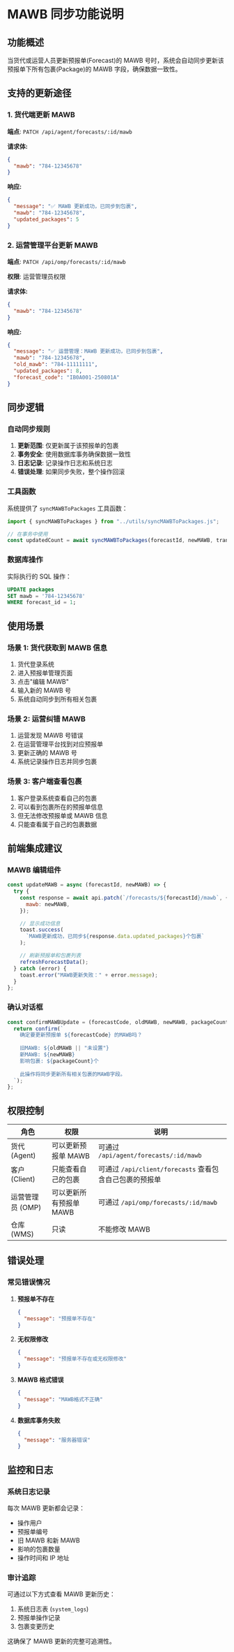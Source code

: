# MAWB 同步功能说明

## 功能概述

当货代或运营人员更新预报单(Forecast)的 MAWB 号时，系统会自动同步更新该预报单下所有包裹(Package)的 MAWB 字段，确保数据一致性。

## 支持的更新途径

### 1. 货代端更新 MAWB

**端点**: `PATCH /api/agent/forecasts/:id/mawb`

**请求体:**

```json
{
  "mawb": "784-12345678"
}
```

**响应:**

```json
{
  "message": "✅ MAWB 更新成功，已同步到包裹",
  "mawb": "784-12345678",
  "updated_packages": 5
}
```

### 2. 运营管理平台更新 MAWB

**端点**: `PATCH /api/omp/forecasts/:id/mawb`

**权限**: 运营管理员权限

**请求体:**

```json
{
  "mawb": "784-12345678"
}
```

**响应:**

```json
{
  "message": "✅ 运营管理：MAWB 更新成功，已同步到包裹",
  "mawb": "784-12345678",
  "old_mawb": "784-11111111",
  "updated_packages": 8,
  "forecast_code": "IB0A001-250801A"
}
```

## 同步逻辑

### 自动同步规则

1. **更新范围**: 仅更新属于该预报单的包裹
2. **事务安全**: 使用数据库事务确保数据一致性
3. **日志记录**: 记录操作日志和系统日志
4. **错误处理**: 如果同步失败，整个操作回滚

### 工具函数

系统提供了 `syncMAWBToPackages` 工具函数：

```javascript
import { syncMAWBToPackages } from "../utils/syncMAWBToPackages.js";

// 在事务中使用
const updatedCount = await syncMAWBToPackages(forecastId, newMAWB, transaction);
```

### 数据库操作

实际执行的 SQL 操作：

```sql
UPDATE packages
SET mawb = '784-12345678'
WHERE forecast_id = 1;
```

## 使用场景

### 场景 1: 货代获取到 MAWB 信息

1. 货代登录系统
2. 进入预报单管理页面
3. 点击"编辑 MAWB"
4. 输入新的 MAWB 号
5. 系统自动同步到所有相关包裹

### 场景 2: 运营纠错 MAWB

1. 运营发现 MAWB 号错误
2. 在运营管理平台找到对应预报单
3. 更新正确的 MAWB 号
4. 系统记录操作日志并同步包裹

### 场景 3: 客户端查看包裹

1. 客户登录系统查看自己的包裹
2. 可以看到包裹所在的预报单信息
3. 但无法修改预报单或 MAWB 信息
4. 只能查看属于自己的包裹数据

## 前端集成建议

### MAWB 编辑组件

```javascript
const updateMAWB = async (forecastId, newMAWB) => {
  try {
    const response = await api.patch(`/forecasts/${forecastId}/mawb`, {
      mawb: newMAWB,
    });

    // 显示成功信息
    toast.success(
      `MAWB更新成功，已同步${response.data.updated_packages}个包裹`
    );

    // 刷新预报单和包裹列表
    refreshForecastData();
  } catch (error) {
    toast.error("MAWB更新失败：" + error.message);
  }
};
```

### 确认对话框

```javascript
const confirmMAWBUpdate = (forecastCode, oldMAWB, newMAWB, packageCount) => {
  return confirm(`
    确定要更新预报单 ${forecastCode} 的MAWB吗？
    
    旧MAWB: ${oldMAWB || "未设置"}
    新MAWB: ${newMAWB}
    影响包裹: ${packageCount}个
    
    此操作将同步更新所有相关包裹的MAWB字段。
  `);
};
```

## 权限控制

| 角色             | 权限                    | 说明                                                    |
| ---------------- | ----------------------- | ------------------------------------------------------- |
| 货代 (Agent)     | 可以更新预报单 MAWB     | 可通过 `/api/agent/forecasts/:id/mawb`                  |
| 客户 (Client)    | 只能查看自己的包裹      | 可通过 `/api/client/forecasts` 查看包含自己包裹的预报单 |
| 运营管理员 (OMP) | 可以更新所有预报单 MAWB | 可通过 `/api/omp/forecasts/:id/mawb`                    |
| 仓库 (WMS)       | 只读                    | 不能修改 MAWB                                           |

## 错误处理

### 常见错误情况

1. **预报单不存在**

   ```json
   {
     "message": "预报单不存在"
   }
   ```

2. **无权限修改**

   ```json
   {
     "message": "预报单不存在或无权限修改"
   }
   ```

3. **MAWB 格式错误**

   ```json
   {
     "message": "MAWB格式不正确"
   }
   ```

4. **数据库事务失败**
   ```json
   {
     "message": "服务器错误"
   }
   ```

## 监控和日志

### 系统日志记录

每次 MAWB 更新都会记录：

- 操作用户
- 预报单编号
- 旧 MAWB 和新 MAWB
- 影响的包裹数量
- 操作时间和 IP 地址

### 审计追踪

可通过以下方式查看 MAWB 更新历史：

1. 系统日志表 (`system_logs`)
2. 预报单操作记录
3. 包裹变更历史

这确保了 MAWB 更新的完整可追溯性。
